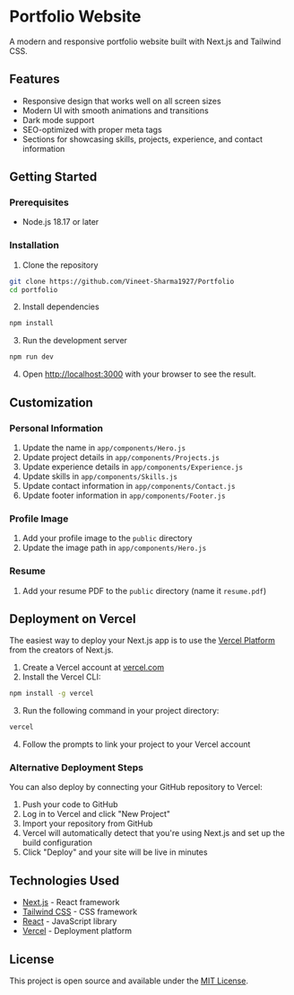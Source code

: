 # Portfolio Website

A modern and responsive portfolio website built with Next.js and Tailwind CSS.

## Features

- Responsive design that works well on all screen sizes
- Modern UI with smooth animations and transitions
- Dark mode support
- SEO-optimized with proper meta tags
- Sections for showcasing skills, projects, experience, and contact information

## Getting Started

### Prerequisites

- Node.js 18.17 or later

### Installation

1. Clone the repository
```bash
git clone https://github.com/Vineet-Sharma1927/Portfolio
cd portfolio
```

2. Install dependencies
```bash
npm install
```

3. Run the development server
```bash
npm run dev
```

4. Open [http://localhost:3000](http://localhost:3000) with your browser to see the result.

## Customization

### Personal Information

1. Update the name in `app/components/Hero.js`
2. Update project details in `app/components/Projects.js`
3. Update experience details in `app/components/Experience.js`
4. Update skills in `app/components/Skills.js`
5. Update contact information in `app/components/Contact.js`
6. Update footer information in `app/components/Footer.js`

### Profile Image

1. Add your profile image to the `public` directory
2. Update the image path in `app/components/Hero.js`

### Resume

1. Add your resume PDF to the `public` directory (name it `resume.pdf`)

## Deployment on Vercel

The easiest way to deploy your Next.js app is to use the [Vercel Platform](https://vercel.com) from the creators of Next.js.

1. Create a Vercel account at [vercel.com](https://vercel.com/signup)
2. Install the Vercel CLI:
```bash
npm install -g vercel
```

3. Run the following command in your project directory:
```bash
vercel
```

4. Follow the prompts to link your project to your Vercel account

### Alternative Deployment Steps

You can also deploy by connecting your GitHub repository to Vercel:

1. Push your code to GitHub
2. Log in to Vercel and click "New Project"
3. Import your repository from GitHub
4. Vercel will automatically detect that you're using Next.js and set up the build configuration
5. Click "Deploy" and your site will be live in minutes

## Technologies Used

- [Next.js](https://nextjs.org/) - React framework
- [Tailwind CSS](https://tailwindcss.com/) - CSS framework
- [React](https://reactjs.org/) - JavaScript library
- [Vercel](https://vercel.com/) - Deployment platform

## License

This project is open source and available under the [MIT License](LICENSE).
